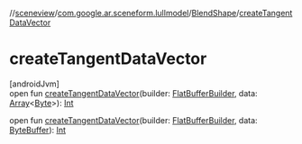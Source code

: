//[sceneview](../../../index.md)/[com.google.ar.sceneform.lullmodel](../index.md)/[BlendShape](index.md)/[createTangentDataVector](create-tangent-data-vector.md)

# createTangentDataVector

[androidJvm]\
open fun [createTangentDataVector](create-tangent-data-vector.md)(builder: [FlatBufferBuilder](../../com.google.flatbuffers/-flat-buffer-builder/index.md), data: [Array](https://kotlinlang.org/api/latest/jvm/stdlib/kotlin/-array/index.html)&lt;[Byte](https://kotlinlang.org/api/latest/jvm/stdlib/kotlin/-byte/index.html)&gt;): [Int](https://kotlinlang.org/api/latest/jvm/stdlib/kotlin/-int/index.html)

open fun [createTangentDataVector](create-tangent-data-vector.md)(builder: [FlatBufferBuilder](../../com.google.flatbuffers/-flat-buffer-builder/index.md), data: [ByteBuffer](https://developer.android.com/reference/kotlin/java/nio/ByteBuffer.html)): [Int](https://kotlinlang.org/api/latest/jvm/stdlib/kotlin/-int/index.html)
